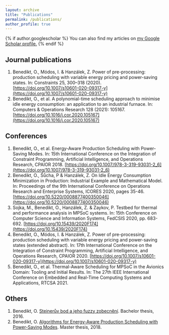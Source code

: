 ```yaml
---
layout: archive
title: "Publications"
permalink: /publications/
author_profile: true
---
```


{% if author.googlescholar %}
  You can also find my articles on <u><a href="{{author.googlescholar}}">my Google Scholar profile</a>.</u>
{% endif %}

## Journal publications

 1. Benedikt, O., Módos, I. & Hanzálek, Z. Power of pre-processing: production scheduling with variable energy pricing and power-saving states. In: Constraints 25, 300–318 (2020). [https://doi.org/10.1007/s10601-020-09317-y](https://doi.org/10.1007/s10601-020-09317-y)
 2. Benedikt, O., et al. A polynomial-time scheduling approach to minimise idle energy consumption: an application to an industrial furnace. In: Computers & Operations Research 128 (2021): 105167. [https://doi.org/10.1016/j.cor.2020.105167](https://doi.org/10.1016/j.cor.2020.105167)

## Conferences

 1. Benedikt, O., et al. Energy-Aware Production Scheduling with Power-Saving Modes. In: 15th International Conference on the Integration of Constraint Programming, Artificial Intelligence, and Operations Research, CPAIOR 2018. [https://doi.org/10.1007/978-3-319-93031-2_6](https://doi.org/10.1007/978-3-319-93031-2_6)
 2. Benedikt, O., Šůcha, P & Hanzálek, Z. On Idle Energy Consumption Minimization in Production: Industrial Example and Mathematical Model. In: Proceedings of the 9th International Conference on Operations Research and Enterprise Systems, ICORES 2020, pages 35-46.[https://doi.org/10.5220/0008877400350046](https://doi.org/10.5220/0008877400350046)
 3. Sojka, M.,  Benedikt, O., Hanzálek, Z. & Zaykov, P. Testbed for thermal and performance analysis in MPSoC systems. In: 15th Conference on Computer Science and Information Systems, FedCSIS 2020, pp. 683-692. [https://doi.org/10.15439/2020F174](https://doi.org/10.15439/2020F174)
 4. Benedikt, O., Módos, I. & Hanzálek, Z. Power of pre-processing: production scheduling with variable energy pricing and power-saving states (extended abstract). In: 17th International Conference on the Integration of Constraint Programming, Artificial Intelligence, and Operations Research, CPAIOR 2020. [https://doi.org/10.1007/s10601-020-09317-y](https://doi.org/10.1007/s10601-020-09317-y) 
 5. Benedikt, O., et al. Thermal-Aware Scheduling for MPSoC in the Avionics Domain: Tooling and Initial Results. In: The 27th IEEE International Conference on Embedded and Real-Time Computing Systems and Applications, RTCSA 2021.

## Others

 1. Benedikt, O. [Steinerův bod a jeho fuzzy zobecnění](https://dspace.cvut.cz/handle/10467/64666). Bachelor thesis, 2016. 
 2. Benedikt, O. [Algorithms for Energy-Aware Production Scheduling with Power-Saving Modes](https://dspace.cvut.cz/handle/10467/77065). Master thesis, 2018.
